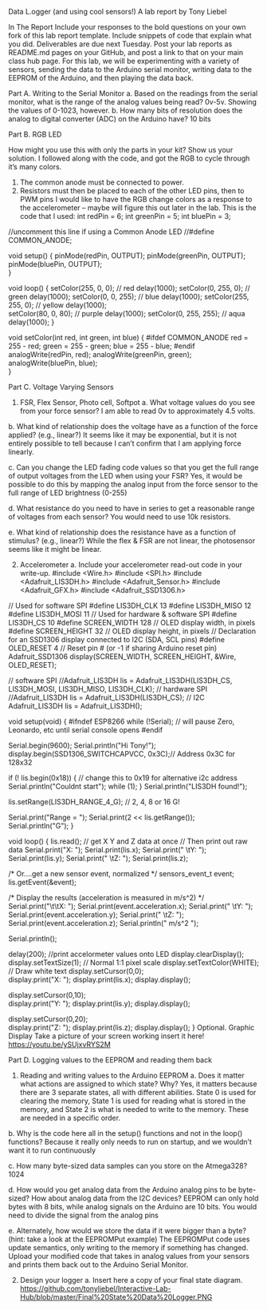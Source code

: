 Data L.ogger (and using cool sensors!)
A lab report by Tony Liebel

In The Report
Include your responses to the bold questions on your own fork of this lab report template. Include snippets of code that explain what you did. Deliverables are due next Tuesday. Post your lab reports as README.md pages on your GitHub, and post a link to that on your main class hub page.
For this lab, we will be experimenting with a variety of sensors, sending the data to the Arduino serial monitor, writing data to the EEPROM of the Arduino, and then playing the data back.

Part A. Writing to the Serial Monitor
a. Based on the readings from the serial monitor, what is the range of the analog values being read?
	0v-5v. Showing the values of 0-1023, however.
b. How many bits of resolution does the analog to digital converter (ADC) on the Arduino have?
	10 bits
 
Part B. RGB LED

How might you use this with only the parts in your kit? Show us your solution.
	I followed along with the code, and got the RGB to cycle through it’s many colors. 
1.	The common anode must be connected to power.
2.	Resistors must then be placed to each of the other LED pins, then to PWM pins
I would like to have the RGB change colors as a response to the accelerometer – maybe will figure this out later in the lab.
This is the code that I used:
int redPin = 6;
int greenPin = 5;
int bluePin = 3;
 
//uncomment this line if using a Common Anode LED
//#define COMMON_ANODE;
 
void setup()
{
  pinMode(redPin, OUTPUT);
  pinMode(greenPin, OUTPUT);
  pinMode(bluePin, OUTPUT);  
}
 
void loop()
{
  setColor(255, 0, 0);  // red
  delay(1000);
  setColor(0, 255, 0);  // green
  delay(1000);
  setColor(0, 0, 255);  // blue
  delay(1000);
  setColor(255, 255, 0);  // yellow
  delay(1000);  
  setColor(80, 0, 80);  // purple
  delay(1000);
  setColor(0, 255, 255);  // aqua
  delay(1000);
}
 
void setColor(int red, int green, int blue)
{
  #ifdef COMMON_ANODE
    red = 255 - red;
    green = 255 - green;
    blue = 255 - blue;
  #endif
  analogWrite(redPin, red);
  analogWrite(greenPin, green);
  analogWrite(bluePin, blue);  
}

Part C. Voltage Varying Sensors

1. FSR, Flex Sensor, Photo cell, Softpot
a. What voltage values do you see from your force sensor?
	I am able to read 0v to approximately 4.5 volts.
 
b. What kind of relationship does the voltage have as a function of the force applied? (e.g., linear?)
	It seems like it may be exponential, but it is not entirely possible to tell because I can’t confirm that I am applying force linearly.
 
c. Can you change the LED fading code values so that you get the full range of output voltages from the LED when using your FSR?
	Yes, it would be possible to do this by mapping the analog input from the force sensor to the full range of LED brightness (0-255)
 
d. What resistance do you need to have in series to get a reasonable range of voltages from each sensor?
	You would need to use 10k resistors.
 
e. What kind of relationship does the resistance have as a function of stimulus? (e.g., linear?)
	While the flex & FSR are not linear, the photosensor seems like it might be linear.
 
2. Accelerometer
a. Include your accelerometer read-out code in your write-up.
	#include <Wire.h>
#include <SPI.h>
#include <Adafruit_LIS3DH.h>
#include <Adafruit_Sensor.h>
#include <Adafruit_GFX.h>
#include <Adafruit_SSD1306.h>

// Used for software SPI
#define LIS3DH_CLK 13
#define LIS3DH_MISO 12
#define LIS3DH_MOSI 11
// Used for hardware & software SPI
#define LIS3DH_CS 10
#define SCREEN_WIDTH 128 // OLED display width, in pixels
#define SCREEN_HEIGHT 32 // OLED display height, in pixels
// Declaration for an SSD1306 display connected to I2C (SDA, SCL pins)
#define OLED_RESET     4 // Reset pin # (or -1 if sharing Arduino reset pin)
Adafruit_SSD1306 display(SCREEN_WIDTH, SCREEN_HEIGHT, &Wire, OLED_RESET);


// software SPI
//Adafruit_LIS3DH lis = Adafruit_LIS3DH(LIS3DH_CS, LIS3DH_MOSI, LIS3DH_MISO, LIS3DH_CLK);
// hardware SPI
//Adafruit_LIS3DH lis = Adafruit_LIS3DH(LIS3DH_CS);
// I2C
Adafruit_LIS3DH lis = Adafruit_LIS3DH();

void setup(void) {
#ifndef ESP8266
  while (!Serial);     // will pause Zero, Leonardo, etc until serial console opens
#endif

  Serial.begin(9600);
  Serial.println("Hi Tony!");
    display.begin(SSD1306_SWITCHCAPVCC, 0x3C);// Address 0x3C for 128x32

  
  if (! lis.begin(0x18)) {   // change this to 0x19 for alternative i2c address
    Serial.println("Couldnt start");
    while (1);
  }
  Serial.println("LIS3DH found!");
  
  lis.setRange(LIS3DH_RANGE_4_G);   // 2, 4, 8 or 16 G!
  
  Serial.print("Range = "); Serial.print(2 << lis.getRange());  
  Serial.println("G");
}

void loop() {
  lis.read();      // get X Y and Z data at once
  // Then print out raw data
  Serial.print("X:  "); Serial.print(lis.x); 
  Serial.print("  \tY:  "); Serial.print(lis.y); 
  Serial.print("  \tZ:  "); Serial.print(lis.z); 

  /* Or....get a new sensor event, normalized */ 
  sensors_event_t event; 
  lis.getEvent(&event);
  
  /* Display the results (acceleration is measured in m/s^2) */
  Serial.print("\t\tX: "); Serial.print(event.acceleration.x);
  Serial.print(" \tY: "); Serial.print(event.acceleration.y); 
  Serial.print(" \tZ: "); Serial.print(event.acceleration.z); 
  Serial.println(" m/s^2 ");

  Serial.println();
 
  delay(200); 
  //print accelormeter values onto LED
  display.clearDisplay();
  display.setTextSize(1);             // Normal 1:1 pixel scale
  display.setTextColor(WHITE);        // Draw white text
  display.setCursor(0,0);  
  display.print("X:  "); display.print(lis.x);
  display.display();

  display.setCursor(0,10);  
  display.print("Y:  "); display.print(lis.y);
  display.display();

  display.setCursor(0,20);  
  display.print("Z:  "); display.print(lis.z);
  display.display();
}
Optional. Graphic Display
Take a picture of your screen working insert it here!
https://youtu.be/ySUjxvRYS2M 

Part D. Logging values to the EEPROM and reading them back

1. Reading and writing values to the Arduino EEPROM
a. Does it matter what actions are assigned to which state? Why?
	Yes, it matters because there are 3 separate states, all with different abilities. State 0 is used for clearing the memory, State 1 is used for reading what is stored in the memory, and State 2 is what is needed to write to the memory. These are needed in a specific order.
 
b. Why is the code here all in the setup() functions and not in the loop() functions?
	Because it really only needs to run on startup, and we wouldn’t want it to run continuously
 
c. How many byte-sized data samples can you store on the Atmega328?
	1024
 
d. How would you get analog data from the Arduino analog pins to be byte-sized? How about analog data from the I2C devices?
	EEPROM can only hold bytes with 8 bits, while analog signals on the Arduino are 10 bits. You would need to divide the signal from the analog pins
 
e. Alternately, how would we store the data if it were bigger than a byte? (hint: take a look at the EEPROMPut example)
	The EEPROMPut code uses update semantics, only writing to the memory if something has changed. 
Upload your modified code that takes in analog values from your sensors and prints them back out to the Arduino Serial Monitor.

2. Design your logger
a. Insert here a copy of your final state diagram.
 https://github.com/tonyliebel/Interactive-Lab-Hub/blob/master/Final%20State%20Data%20Logger.PNG

